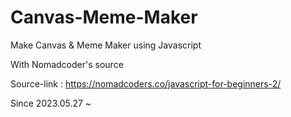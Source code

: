 # Canvas-Meme-Maker
Make Canvas &amp; Meme Maker using Javascript

With Nomadcoder's source

Source-link : https://nomadcoders.co/javascript-for-beginners-2/


Since 2023.05.27 ~